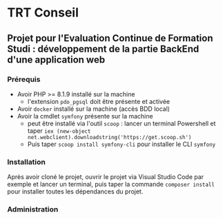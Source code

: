 # TRT Conseil

## Projet pour l'Evaluation Continue de Formation Studi : développement de la partie BackEnd d'une application web

### Prérequis
- Avoir PHP >= 8.1.9 installé sur la machine
	- l'extension `pdo_pgsql` doit être présente et activée
- Avoir `docker` installé sur la machine (accès BDD local)
- Avoir la cmdlet `symfony` présente sur la machine
	- peut être installé via l'outil `scoop` : lancer un terminal Powershell et taper `iex (new-object net.webclient).downloadstring('https://get.scoop.sh')`
	- Puis taper `scoop install symfony-cli` pour installer le CLI `symfony`

### Installation
Après avoir cloné le projet, ouvrir le projet via Visual Studio Code par exemple et lancer un terminal, puis taper la commande `composer install` pour installer toutes les dépendances du projet.

### Administration
